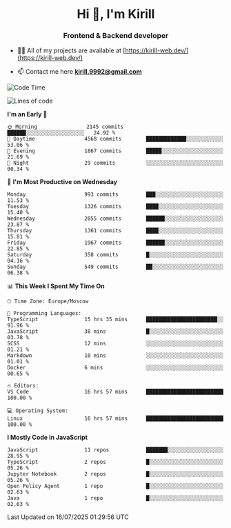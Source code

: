 <h1 align="center">Hi 👋, I'm Kirill</h1>
<h3 align="center">Frontend & Backend developer</h3>

- 👨‍💻 All of my projects are available at [https://kirill-web.dev/](https://kirill-web.dev/)

- 📫 Contact me here **kirill.9992@gmail.com**











<!--START_SECTION:waka-->
![Code Time](http://img.shields.io/badge/Code%20Time-2%2C288%20hrs%2052%20mins-blue)

![Lines of code](https://img.shields.io/badge/From%20Hello%20World%20I%27ve%20Written-5.2%20million%20lines%20of%20code-blue)

**I'm an Early 🐤** 

```text
🌞 Morning                2145 commits        ██████░░░░░░░░░░░░░░░░░░░   24.92 % 
🌆 Daytime                4568 commits        █████████████░░░░░░░░░░░░   53.06 % 
🌃 Evening                1867 commits        █████░░░░░░░░░░░░░░░░░░░░   21.69 % 
🌙 Night                  29 commits          ░░░░░░░░░░░░░░░░░░░░░░░░░   00.34 % 
```
📅 **I'm Most Productive on Wednesday** 

```text
Monday                   993 commits         ███░░░░░░░░░░░░░░░░░░░░░░   11.53 % 
Tuesday                  1326 commits        ████░░░░░░░░░░░░░░░░░░░░░   15.40 % 
Wednesday                2055 commits        ██████░░░░░░░░░░░░░░░░░░░   23.87 % 
Thursday                 1361 commits        ████░░░░░░░░░░░░░░░░░░░░░   15.81 % 
Friday                   1967 commits        ██████░░░░░░░░░░░░░░░░░░░   22.85 % 
Saturday                 358 commits         █░░░░░░░░░░░░░░░░░░░░░░░░   04.16 % 
Sunday                   549 commits         ██░░░░░░░░░░░░░░░░░░░░░░░   06.38 % 
```


📊 **This Week I Spent My Time On** 

```text
🕑︎ Time Zone: Europe/Moscow

💬 Programming Languages: 
TypeScript               15 hrs 35 mins      ███████████████████████░░   91.96 % 
JavaScript               38 mins             █░░░░░░░░░░░░░░░░░░░░░░░░   03.78 % 
SCSS                     12 mins             ░░░░░░░░░░░░░░░░░░░░░░░░░   01.21 % 
Markdown                 10 mins             ░░░░░░░░░░░░░░░░░░░░░░░░░   01.01 % 
Docker                   6 mins              ░░░░░░░░░░░░░░░░░░░░░░░░░   00.65 % 

🔥 Editors: 
VS Code                  16 hrs 57 mins      █████████████████████████   100.00 % 

💻 Operating System: 
Linux                    16 hrs 57 mins      █████████████████████████   100.00 % 
```

**I Mostly Code in JavaScript** 

```text
JavaScript               11 repos            ███████░░░░░░░░░░░░░░░░░░   28.95 % 
TypeScript               2 repos             █░░░░░░░░░░░░░░░░░░░░░░░░   05.26 % 
Jupyter Notebook         2 repos             █░░░░░░░░░░░░░░░░░░░░░░░░   05.26 % 
Open Policy Agent        1 repo              █░░░░░░░░░░░░░░░░░░░░░░░░   02.63 % 
Java                     1 repo              █░░░░░░░░░░░░░░░░░░░░░░░░   02.63 % 
```




 Last Updated on 16/07/2025 01:29:56 UTC
<!--END_SECTION:waka-->
